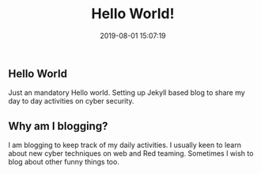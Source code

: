 ﻿---
layout: post
title:  "Hello World!"
date:   2019-08-01 15:07:19
categories: [First Post]
comments: false
---
## Hello World

Just an mandatory Hello world. Setting up Jekyll based blog to share my day to day activities on cyber security.

<!--more-->

## Why am I blogging?

I am blogging to keep track of my daily activities. I usually keen to learn about new cyber techniques on web and Red teaming. Sometimes I wish to blog about other funny things too.


